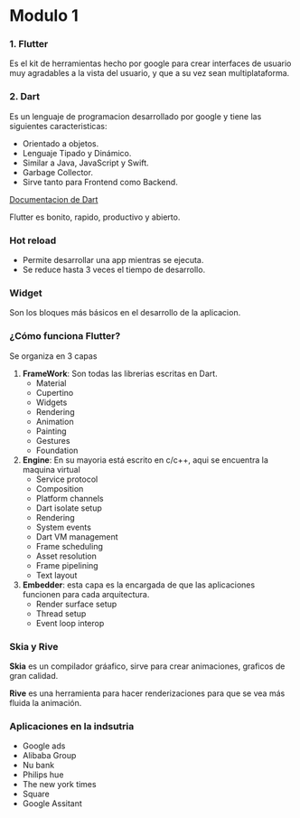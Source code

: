 # Modulo 1

### 1. Flutter

Es el kit de herramientas hecho por google para crear interfaces de usuario muy agradables a la vista del usuario, y que a su vez sean multiplataforma.

### 2. Dart

Es un lenguaje de programacion desarrollado por google y tiene las siguientes caracteristicas:

* Orientado a objetos.
* Lenguaje Tipado y Dinámico.
* Similar a Java, JavaScript y Swift.
* Garbage Collector.
* Sirve tanto para Frontend como Backend.

[Documentacion de Dart](https://dart.dev)

Flutter es bonito, rapido, productivo y abierto.

### Hot reload

* Permite desarrollar una app mientras se ejecuta.
* Se reduce hasta 3 veces el tiempo de desarrollo.

### Widget

Son los bloques más básicos en el desarrollo de la aplicacion.

### ¿Cómo funciona Flutter?

Se organiza en 3 capas

1. **FrameWork**: Son todas las librerias escritas en Dart.
    * Material
    * Cupertino
    * Widgets
    * Rendering
    * Animation
    * Painting
    * Gestures
    * Foundation
2. **Engine**: En su mayoria está escrito en c/c++, aqui se encuentra la maquina virtual
    * Service protocol
    * Composition
    * Platform channels
    * Dart isolate setup
    * Rendering
    * System events
    * Dart VM management
    * Frame scheduling
    * Asset resolution
    * Frame pipelining
    * Text layout
3. **Embedder**: esta capa es la encargada de que las aplicaciones funcionen para cada arquitectura.
    * Render surface setup
    * Thread setup
    * Event loop interop

### Skia y Rive

**Skia** es un compilador gráafico, sirve para crear animaciones, graficos de gran calidad.

**Rive** es una herramienta para hacer renderizaciones para que se vea más fluida la animación.

### Aplicaciones en la indsutria

* Google ads
* Alibaba Group
* Nu bank
* Philips hue
* The new york times
* Square
* Google Assitant
